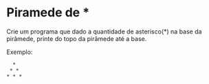 # Piramede de *

Crie um programa que dado a quantidade de asterisco(*) na base da pirâmede, printe do topo da pirâmede até a base.

Exemplo:
```
  * 
 * * 
* * * 
```

